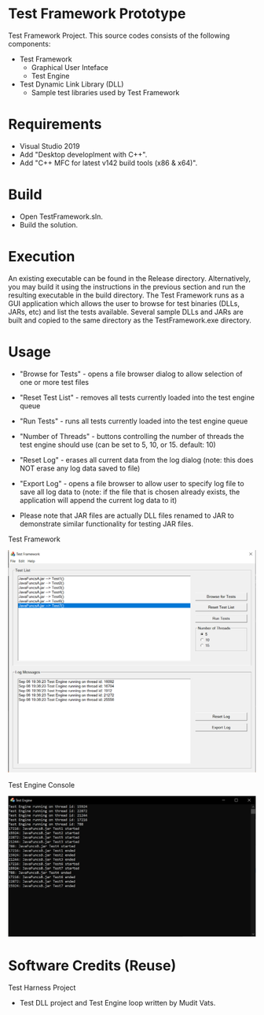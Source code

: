 # Test Framework Prototype
Test Framework Project. This source codes consists of the following components:

- Test Framework
    - Graphical User Inteface
    - Test Engine
- Test Dynamic Link Library (DLL)
    - Sample test libraries used by Test Framework

# Requirements
- Visual Studio 2019 
- Add "Desktop developlment with C++".
- Add "C++ MFC for latest v142 build tools (x86 & x64)".

# Build
- Open TestFramework.sln.
- Build the solution.

# Execution
An existing executable can be found in the Release directory. Alternatively, you may build it using the instructions in the previous section and run the resulting executable in the build directory.
The Test Framework runs as a GUI application which allows the user to browse for test binaries (DLLs, JARs, etc) and list the tests available. Several sample DLLs and JARs are built and copied to the same directory as the TestFramework.exe directory.

# Usage
- "Browse for Tests" - opens a file browser dialog to allow selection of one or more test files
- "Reset Test List" - removes all tests currently loaded into the test engine queue
- "Run Tests" - runs all tests currently loaded into the test engine queue
- "Number of Threads" - buttons controlling the number of threads the test engine should use (can be set to 5, 10, or 15. default: 10)

- "Reset Log" - erases all current data from the log dialog (note: this does NOT erase any log data saved to file)
- "Export Log" - opens a file browser to allow user to specify log file to save all log data to (note: if the file that is chosen already exists, the application will append the current log data to it)

* Please note that JAR files are actually DLL files renamed to JAR to demonstrate similar functionality for testing JAR files.

Test Framework

![TestFramework](https://github.com/KodeFu/cse682/blob/master/TestFramework/TestFramework/framework.png)

Test Engine Console

![TestEngine](https://github.com/KodeFu/cse682/blob/master/TestFramework/TestFramework/testengine.png)

# Software Credits (Reuse)
Test Harness Project
- Test DLL project and Test Engine loop written by Mudit Vats.

